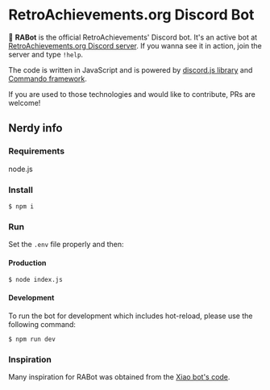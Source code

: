 # RetroAchievements.org Discord Bot

🤖 **RABot** is the official RetroAchievements' Discord bot. It's an active bot at [RetroAchievements.org Discord server](https://discord.gg/dq2E4hE). If you wanna see it in action, join the server and type `!help`.

The code is written in JavaScript and is powered by [discord.js library](https://discord.js.org/#/docs/main/) and [Commando framework](https://discord.js.org/#/docs/commando/).

If you are used to those technologies and would like to contribute, PRs are welcome! 

## Nerdy info

### Requirements

node.js


### Install

```
$ npm i
```


### Run

Set the `.env` file properly and then:

#### Production
```
$ node index.js
```

#### Development

To run the bot for development which includes hot-reload, please use the following command:

```
$ npm run dev
```


### Inspiration

Many inspiration for RABot was obtained from the [Xiao bot's code](https://github.com/dragonfire535/xiao).


